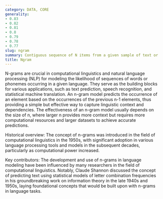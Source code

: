 ```yaml
---
category: DATA, CORE
generality:
- 0.83
- 0.82
- 0.81
- 0.8
- 0.79
- 0.78
- 0.77
slug: ngram
summary: Contiguous sequence of N items from a given sample of text or speech.
title: Ngram
---
```


N-grams are crucial in computational linguistics and natural language processing (NLP) for modeling the likelihood of sequences of words or phonemes occurring in a given language. They serve as the building blocks for various applications, such as text prediction, speech recognition, and statistical machine translation. An n-gram model predicts the occurrence of an element based on the occurrences of the previous n-1 elements, thus providing a simple but effective way to capture linguistic context and dependencies. The effectiveness of an n-gram model usually depends on the size of n, where larger n provides more context but requires more computational resources and larger datasets to achieve accurate predictions.

Historical overview: The concept of n-grams was introduced in the field of computational linguistics in the 1950s, with significant adoption in various language processing tools and models in the subsequent decades, particularly as computational power increased.

Key contributors: The development and use of n-grams in language modeling have been influenced by many researchers in the field of computational linguistics. Notably, Claude Shannon discussed the concept of predicting text using statistical models of letter combination frequencies in his groundbreaking work on information theory in the late 1940s and 1950s, laying foundational concepts that would be built upon with n-grams in language tasks.